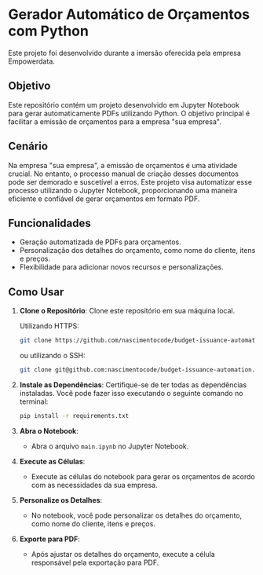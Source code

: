 # Gerador Automático de Orçamentos com Python

Este projeto foi desenvolvido durante a imersão oferecida pela empresa Empowerdata.

## Objetivo

Este repositório contém um projeto desenvolvido em Jupyter Notebook para gerar automaticamente PDFs utilizando Python. O objetivo principal é facilitar a emissão de orçamentos para a empresa "sua empresa".

## Cenário

Na empresa "sua empresa", a emissão de orçamentos é uma atividade crucial. No entanto, o processo manual de criação desses documentos pode ser demorado e suscetível a erros. Este projeto visa automatizar esse processo utilizando o Jupyter Notebook, proporcionando uma maneira eficiente e confiável de gerar orçamentos em formato PDF.

## Funcionalidades

- Geração automatizada de PDFs para orçamentos.
- Personalização dos detalhes do orçamento, como nome do cliente, itens e preços.
- Flexibilidade para adicionar novos recursos e personalizações.

## Como Usar

1. **Clone o Repositório**: Clone este repositório em sua máquina local.

    Utilizando HTTPS:
     ```bash
     git clone https://github.com/nascimentocode/budget-issuance-automation.git
     ```
  
     ou utilizando o SSH:
  
     ```bash
     git clone git@github.com:nascimentocode/budget-issuance-automation.git
     ```

2. **Instale as Dependências**: Certifique-se de ter todas as dependências instaladas. Você pode fazer isso executando o seguinte comando no terminal:

      ```bash
      pip install -r requirements.txt
      ```

3. **Abra o Notebook**:
    * Abra o arquivo `main.ipynb` no Jupyter Notebook.

4. **Execute as Células**:
   * Execute as células do notebook para gerar os orçamentos de acordo com as necessidades da sua empresa.

5. **Personalize os Detalhes**:
    * No notebook, você pode personalizar os detalhes do orçamento, como nome do cliente, itens e preços.

6. **Exporte para PDF**:
    * Após ajustar os detalhes do orçamento, execute a célula responsável pela exportação para PDF.
